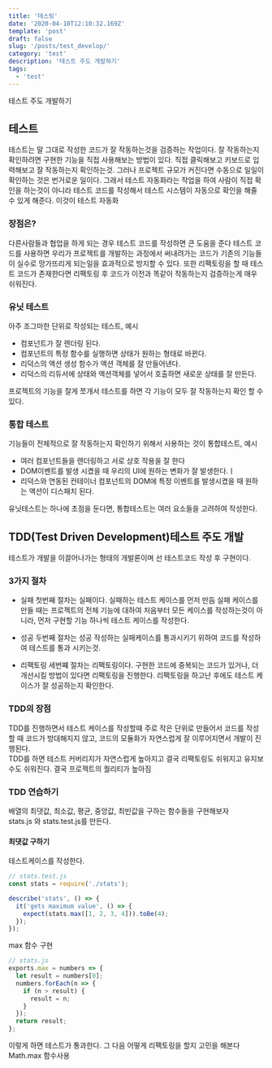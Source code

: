 ```yaml
---
title: '테스팅'
date: '2020-04-10T12:10:32.169Z'
template: 'post'
draft: false
slug: '/posts/test_develop/'
category: 'test'
description: '테스트 주도 개발하기'
tags:
  - 'test'
---
```


테스트 주도 개발하기

## 테스트

테스트는 말 그대로 작성한 코드가 잘 작동하는것을 검증하는 작업이다.
잘 작동하는지 확인하려면 구현한 기능을 직접 사용해보는 방법이 있다. 직접 클릭해보고 키보드로 입력해보고 잘 작동하는지 확인하는것. 그러나 프로젝트 규모가 커진다면 수동으로 일일이 확인하는 것은 번거로운 일이다. 그래서 테스트 자동화라는 작업을 하여 사람이 직접 확인을 하는것이 아니라 테스트 코드를 작성해서 테스트 시스템이 자동으로 확인을 해줄 수 있게 해준다. 이것이 테스트 자동화

### 장점은?

다른사람들과 협업을 하게 되는 경우 테스트 코드를 작성하면 큰 도움을 준다 테스트 코드를 사용하면 우리가 프로젝트를 개발하는 과정에서 써내려가는 코드가 기존의 기능들이 실수로 망가뜨리게 되는일을 효과적으로 방지할 수 있다. 또한 리팩토링을 할 때 테스트 코드가 존재한다면 리팩토링 후 코드가 이전과 똑같이 작동하는지 검증하는게 매우 쉬워진다.

### 유닛 테스트

아주 조그마한 단위로 작성되는 테스트, 예시

- 컴포넌트가 잘 렌더링 된다.
- 컴포넌트의 특정 함수를 실행하면 상태가 원하는 형태로 바뀐다.
- 리덕스의 액션 생성 함수가 액션 객체를 잘 만들어낸다.
- 리덕스의 리듀서에 상태와 액션객체를 넣어서 호출하면 새로운 상태를 잘 만든다.

프로젝트의 기능을 잘게 쪼개서 테스트를 하면 각 기능이 모두 잘 작동하는지 확인 할 수 있다.

### 통합 테스트

기능들이 전체적으로 잘 작동하는지 확인하기 위해서 사용하는 것이 통합테스트, 예시

- 여러 컴포넌트들을 렌더링하고 서로 상호 작용을 잘 한다
- DOM이벤트를 발생 시켰을 때 우리의 UI에 원하는 변화가 잘 발생한다.ㅣ
- 리덕스와 연동된 컨테이너 컴포넌트의 DOM에 특정 이벤트를 발생시켰을 때 원하는 액션이 디스패치 된다.

유닛테스트는 하나에 초점을 둔다면, 통합테스트는 여러 요소들을 고려하여 작성한다.

## TDD(Test Driven Development)테스트 주도 개발

테스트가 개발을 이끌어나가는 형태의 개발론이며 선 테스트코드 작성 후 구현이다.

### 3가지 절차

- 실패
  첫번째 절차는 실패이다. 실패하는 테스트 케이스를 먼저 만듬 실패 케이스를 만들 때는 프로젝트의 전체 기능에 대하여 처음부터 모든 케이스를 작성하는것이 아니라, 먼저 구현할 기능 하나씩 테스트 케이스를 작성한다.

* 성공
  두번째 절차는 성공 작성하는 실패케이스를 통과시키기 위하여 코드를 작성하여 테스트를 통과 시키는것.

* 리팩토링
  세번쨰 절차는 리팩토링이다. 구현한 코드에 중복되는 코드가 있거나, 더 개선시킬 방법이 있다면 리팩토링을 진행한다. 리팩토링을 하고난 후에도 테스트 케이스가 잘 성공하는지 확인한다.

### TDD의 장점

TDD를 진행하면서 테스트 케이스를 작성할때 주로 작은 단위로 만들어서 코드를 작성할 때 코드가 방대해지지 않고, 코드의 모듈화가 자연스럽게 잘 이루어지면서 개발이 진행된다.  
TDD를 하면 테스트 커버리지가 자연스럽게 높아지고 결국 리팩토링도 쉬워지고 유지보수도 쉬워진다. 결국 프로젝트의 퀄리티가 높아짐

### TDD 연습하기

배열의 최댓값, 최소값, 평균, 중앙값, 최빈값을 구하는 함수들을 구현해보자  
stats.js 와 stats.test.js를 만든다.

#### 최댓값 구하기

테스트케이스를 작성한다.

```js
// stats.test.js
const stats = require('./stats');

describe('stats', () => {
  it('gets maximum value', () => {
    expect(stats.max([1, 2, 3, 4])).toBe(4);
  });
});
```

max 함수 구현

```js
// stats.js
exports.max = numbers => {
  let result = numbers[0];
  numbers.forEach(n => {
    if (n > result) {
      result = n;
    }
  });
  return result;
};
```

이렇게 하면 테스트가 통과한다. 그 다음 어떻게 리팩토링을 할지 고민을 해본다
Math.max 함수사용
